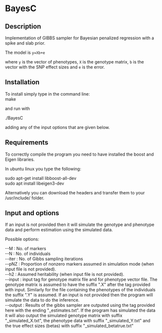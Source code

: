 # BayesC

## Description
Implementation of GIBBS sampler for Bayesian penalized regression with a spike and slab prior.

The model is 
``y=Xb+e``

where ``y`` is the vector of phenotypes, ``X`` is the genotype matrix, ``b`` is the vector with the SNP effect sizes and ``e`` is the error.


## Installation
To install simply type in the command line:    
make

and run with 

./BayesC

adding any of the input options that are given below.


## Requirements
To correctly compile the program you need to have installed the boost and Eigen libraries.   

In ubuntu linux you type the following:

sudo apt-get install libboost-all-dev     
sudo apt install libeigen3-dev

Alternatively you can download the headers and transfer them to your /usr/include/ folder.

## Input and options 

If an input is not provided then it will simulate the genotype and phenotype data and perform estimation using the simulated data.

Possible options:

--M : No. of markers    
--N : No. of individuals    
--iter : No. of Gibbs sampling iterations    
--pNZ : Proportion of nonzero markers assumed in simulation mode (when input file is not provided).   
--h2 : Assumed heritability (when input file is not provided).    
--input : input tag for genotype matrix file and for phenotype vector file. The genotype matrix is assumed to have the suffix ".X" after the tag provided with input. Similarly for the file containing the phenotypes of the individuals the suffix ".Y" is assumed. If an input is not provided then the program will simulate the data to do the inference.    
--output : Results of the gibbs sampler are outputed using the tag provided here with the ending "_estimates.txt". If the program has simulated the data it will also output the simulated genotype matrix with suffix "_simulated_X.txt", the phenotype data with suffix "_simulated_Y.txt" and the true effect sizes (betas) with suffix "_simulated_betatrue.txt"    
